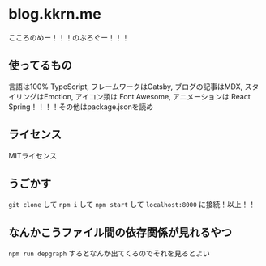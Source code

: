 # blog.kkrn.me

こころのめー！！！のぶろぐー！！！

## 使ってるもの

言語は100% TypeScript, フレームワークはGatsby, ブログの記事はMDX, スタイリングはEmotion, アイコン類は Font Awesome, アニメーションは React Spring！！！！その他はpackage.jsonを読め

## ライセンス

MITライセンス

## うごかす

`git clone` して `npm i` して `npm start` して `localhost:8000` に接続！以上！！

## なんかこうファイル間の依存関係が見れるやつ

`npm run depgraph` するとなんか出てくるのでそれを見るとよい

